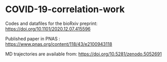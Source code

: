 # COVID-19-correlation-work

Codes and datafiles for the bioRxiv preprint: https://doi.org/10.1101/2020.12.07.415596

Published paper in PNAS : https://www.pnas.org/content/118/43/e2100943118

MD trajectories are available from: https://doi.org/10.5281/zenodo.5052691
